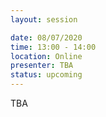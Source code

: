 ```yaml
---
layout: session

date: 08/07/2020
time: 13:00 - 14:00
location: Online
presenter: TBA
status: upcoming
---
```

TBA